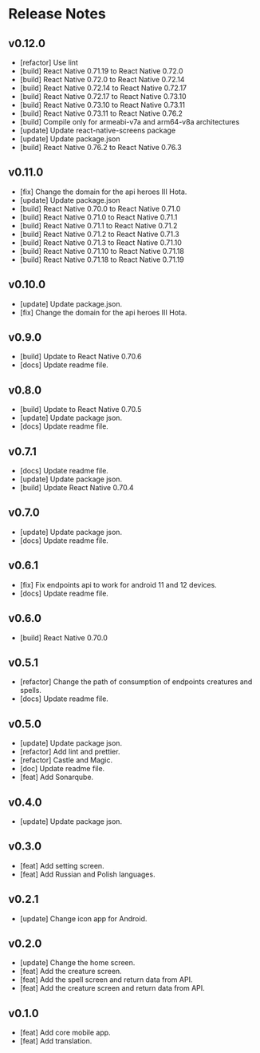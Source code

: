 
# Release Notes

## v0.12.0

- [refactor] Use lint
- [build] React Native 0.71.19 to React Native 0.72.0
- [build] React Native 0.72.0 to React Native 0.72.14
- [build] React Native 0.72.14 to React Native 0.72.17
- [build] React Native 0.72.17 to React Native 0.73.10
- [build] React Native 0.73.10 to React Native 0.73.11
- [build] React Native 0.73.11 to React Native 0.76.2
- [build] Compile only for armeabi-v7a and arm64-v8a architectures
- [update] Update react-native-screens package
- [update] Update package.json
- [build] React Native 0.76.2 to React Native 0.76.3

## v0.11.0

- [fix] Change the domain for the api heroes III Hota.
- [update] Update package.json
- [build] React Native 0.70.0 to React Native 0.71.0
- [build] React Native 0.71.0 to React Native 0.71.1
- [build] React Native 0.71.1 to React Native 0.71.2
- [build] React Native 0.71.2 to React Native 0.71.3
- [build] React Native 0.71.3 to React Native 0.71.10
- [build] React Native 0.71.10 to React Native 0.71.18
- [build] React Native 0.71.18 to React Native 0.71.19

## v0.10.0

- [update] Update package.json.
- [fix] Change the domain for the api heroes III Hota.

## v0.9.0

- [build] Update to React Native 0.70.6
- [docs] Update readme file.

## v0.8.0

- [build] Update to React Native 0.70.5
- [update] Update package json.
- [docs] Update readme file.

## v0.7.1

- [docs] Update readme file.
- [update] Update package json.
- [build] Update React Native 0.70.4

## v0.7.0

- [update] Update package json.
- [docs] Update readme file.

## v0.6.1

- [fix] Fix endpoints api to work for android 11 and 12 devices.
- [docs] Update readme file.

## v0.6.0

- [build] React Native 0.70.0

## v0.5.1

- [refactor] Change the path of consumption of endpoints creatures and spells.
- [docs] Update readme file.

## v0.5.0

- [update] Update package json.
- [refactor] Add lint and prettier.
- [refactor] Castle and Magic.
- [doc] Update readme file.
- [feat] Add Sonarqube.

## v0.4.0

- [update] Update package json.

## v0.3.0

- [feat] Add setting screen.
- [feat] Add Russian and Polish languages.

## v0.2.1

- [update] Change icon app for Android.

## v0.2.0

- [update] Change the home screen.
- [feat] Add the creature screen.
- [feat] Add the spell screen and return data from API.
- [feat] Add the creature screen and return data from API.

## v0.1.0

- [feat] Add core mobile app.
- [feat] Add translation.
